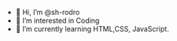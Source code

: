 - 👋 Hi, I’m @sh-rodro
- 👀 I’m interested in Coding
- 🌱 I’m currently learning HTML,CSS, JavaScript.
